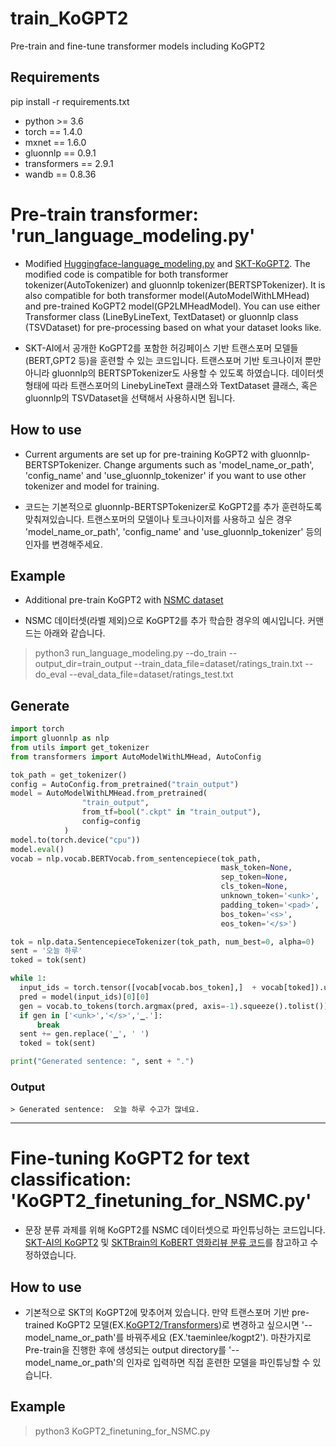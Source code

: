 # train_KoGPT2
Pre-train and fine-tune transformer models including KoGPT2

## Requirements
pip install -r requirements.txt

* python >= 3.6
* torch == 1.4.0                                                                                                          
* mxnet == 1.6.0                                                                                                          
* gluonnlp == 0.9.1                                                                                                       
* transformers == 2.9.1                                                                                                   
* wandb == 0.8.36

# Pre-train transformer: 'run_language_modeling.py'
* Modified [Huggingface-language_modeling.py](https://github.com/huggingface/transformers/tree/master/examples/language-modeling) and [SKT-KoGPT2](https://github.com/SKT-AI/KoGPT2).
The modified code is compatible for both transformer tokenizer(AutoTokenizer) and gluonnlp tokenizer(BERTSPTokenizer).
It is also compatible for both transformer model(AutoModelWithLMHead) and pre-trained KoGPT2 model(GP2LMHeadModel).
You can use either Transformer class (LineByLineText, TextDataset) or gluonnlp class (TSVDataset) for pre-processing based on what your dataset looks like.

* SKT-AI에서 공개한 KoGPT2를 포함한 허깅페이스 기반 트랜스포머 모델들(BERT,GPT2 등)을 훈련할 수 있는 코드입니다.
트랜스포머 기반 토크나이저 뿐만 아니라 gluonnlp의 BERTSPTokenizer도 사용할 수 있도록 하였습니다.
데이터셋 형태에 따라 트랜스포머의 LinebyLineText 클래스와 TextDataset 클래스, 혹은 gluonnlp의 TSVDataset을 선택해서 사용하시면 됩니다.

## How to use
* Current arguments are set up for pre-training KoGPT2 with gluonnlp-BERTSPTokenizer. Change arguments such as 'model_name_or_path', 'config_name' and 'use_gluonnlp_tokenizer' if you want to use other tokenizer and model for training.

* 코드는 기본적으로 gluonnlp-BERTSPTokenizer로 KoGPT2를 추가 훈련하도록 맞춰져있습니다. 트랜스포머의 모델이나 토크나이저를 사용하고 싶은 경우 'model_name_or_path', 'config_name' and 'use_gluonnlp_tokenizer' 등의 인자를 변경해주세요. 

## Example 
* Additional pre-train KoGPT2 with [NSMC dataset](https://github.com/e9t/nsmc)

* NSMC 데이터셋(라벨 제외)으로 KoGPT2를 추가 학습한 경우의 예시입니다. 커맨드는 아래와 같습니다.

> python3 run_language_modeling.py --do_train --output_dir=train_output --train_data_file=dataset/ratings_train.txt --do_eval --eval_data_file=dataset/ratings_test.txt

## Generate
```python
import torch
import gluonnlp as nlp
from utils import get_tokenizer
from transformers import AutoModelWithLMHead, AutoConfig

tok_path = get_tokenizer()
config = AutoConfig.from_pretrained("train_output")
model = AutoModelWithLMHead.from_pretrained(
                "train_output",
                from_tf=bool(".ckpt" in "train_output"),
                config=config
            )
model.to(torch.device("cpu"))
model.eval()
vocab = nlp.vocab.BERTVocab.from_sentencepiece(tok_path,
                                               mask_token=None,
                                               sep_token=None,
                                               cls_token=None,
                                               unknown_token='<unk>',
                                               padding_token='<pad>',
                                               bos_token='<s>',
                                               eos_token='</s>')

tok = nlp.data.SentencepieceTokenizer(tok_path, num_best=0, alpha=0)
sent = '오늘 하루'
toked = tok(sent)

while 1:
  input_ids = torch.tensor([vocab[vocab.bos_token],]  + vocab[toked]).unsqueeze(0)
  pred = model(input_ids)[0][0]
  gen = vocab.to_tokens(torch.argmax(pred, axis=-1).squeeze().tolist())[-1]
  if gen in ['<unk>','</s>','▁.']:
      break
  sent += gen.replace('▁', ' ')
  toked = tok(sent)

print("Generated sentence: ", sent + ".")
```

### Output
```
> Generated sentence:  오늘 하루 수고가 많네요.
```

---

# Fine-tuning KoGPT2 for text classification: 'KoGPT2_finetuning_for_NSMC.py'
* 문장 분류 과제를 위해 KoGPT2를 NSMC 데이터셋으로 파인튜닝하는 코드입니다.
[SKT-AI의 KoGPT2](https://github.com/SKT-AI/KoGPT2) 및 [SKTBrain의 KoBERT 영화리뷰 분류 코드](https://github.com/SKTBrain/KoBERT/blob/master/scripts/NSMC/naver_review_classifications_pytorch_kobert.ipynb)를 참고하고 수정하였습니다.

## How to use
* 기본적으로 SKT의 KoGPT2에 맞추어져 있습니다. 만약 트랜스포머 기반 pre-trained KoGPT2 모델(EX.[KoGPT2/Transformers](https://github.com/taeminlee/KoGPT2-Transformers))로 변경하고 싶으시면 '--model_name_or_path'를 바꿔주세요 (EX.'taeminlee/kogpt2').
마찬가지로 Pre-train을 진행한 후에 생성되는 output directory를 '--model_name_or_path'의 인자로 입력하면 직접 훈련한 모델을 파인튜닝할 수 있습니다.

## Example

> python3 KoGPT2_finetuning_for_NSMC.py





